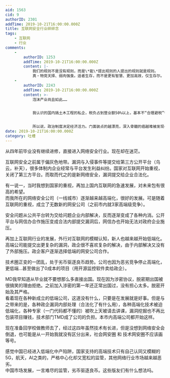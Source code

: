 ```yaml
---
aid: 1563
cid: 9
authorID: 2301
addTime: 2019-10-21T16:00:00.000Z
title: 互联网安全行业碎碎念
tags:
    - 互联网
    - 行业
comments:
    -
        authorID: 1253
        addTime: 2019-10-21T16:00:00.000Z
        content: |-
            我们的规则不是没有规则，而是\*能\*提出规则的人提出的规则就是规则。  
            真・物竞天择、弱肉强食。适者生存，而不是更有智慧、更加高效，仅生存尔。
    -
        authorID: 2243
        addTime: 2019-10-21T16:00:00.000Z
        content: >-
            泡沫产业尚且如此……


            我认识的国内搞土木工程的私企，税负占到营业额50%以上，基本不“合理避税”很难支持，动不动环保检查（还真不是污染企业，随便的借口就暂停生产）只能半夜偷偷摸摸干，基本初设免费，工程款垫付，2-5年时间装孙子的慢慢要，哪怕是国家级大项目，而且甲方越硬，后台越大，标底压得越低……


            所以说，政治制度决定经济活力。门面装点的越漂亮，深入骨髓的癌越难被发现~
date: 2019-10-21T16:00:00.000Z
category: 吐槽
---
```


从四年前毕业没有继续进修，直接进入网络安全行业。现在却在迷茫。

互联网安全之前属于偏灰色地带。漏洞与入侵事件等提交给第三方公开平台（乌云，补天），很多体制内企业经常与平台发生利益纠纷。国家对互联网开始重视，关闭了第三方平台。而取而代之的是新网络安全，漏洞提交给企业合法化。

有一说一，当时我想到国家的重视，再加上国内互联网的急速发展，对未来包有很高的希望。  
而我所在的网络安全公司（一线城市）逐渐越来越高端化，很好的发展。可是随着互联网的重视，成立了无数新的网安公司（之前市内就3家高端级竞争）。

安全问题从公共平台转为交给问题企业内部解决，反而逐渐变成了各种内消。公开平台与网信办合作施压变成合法内部提交漏洞后，网信办也开始无法对政府企业施压。

再加上互联网行业的发展，外行对互联网的模糊认知，新人也越来越开始低端化。高端公司能提交出更复杂的漏洞，政企很不喜欢复杂的解决，由于内部解决又没有了外部施压。政企客户逐渐选择低端的网安公司合作。

技术圈正变的一团乱，处于劣币驱逐良币趋势。公司也因为恶劣竞争停止高端化，更低端...甚至做出了0成本的项目（用开源监控软件卖给政企）。

MD我早知道从毕业就不要想那么多直接出国。现在因为涉密协议，脱密期出国被很搞笑的理由拒绝。之前加入涉密的第一年还正常出国过，没有担心太多。脱密开始及其严格。  
看着现在各种新成立的低端公司，这道没有什么，只要是在发展就是好事。但是与之带来的是，各种政企漏洞内部处理（合法化了有什么用），各种高端化技术被迫低端化，各种专家（一门代码都不懂的）被吹上天被请去讲课，漏洞挖掘也不再比包装项目赚钱，技术部门TMD成了公司的负担。本市内高端公司都开始这样。

现在准备回学校做教师去了，经过这四年虽然技术有长进，但是没想到网络安全会倒退，也可能是从一开始我就没有区分出来，社会网安圈 和 技术网安圈不应该画等号。

感觉中国已经进入低端化中产陷阱，国家支持的高端技术只有自己认同又模糊的5G，航天，AI之类的，严格中心化却又宽松的监管，其他网络行业市场越来越恶劣。  
中国市场发展，一言难尽的监管，劣币驱逐良币。这些版友们有什么想法吗。
